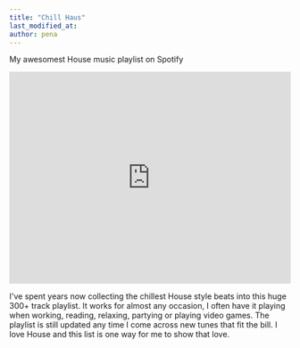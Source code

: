 ```yaml
---
title: "Chill Haus"
last_modified_at:
author: pena
---
```


My awesomest House music playlist on Spotify

<iframe src="https://open.spotify.com/embed/playlist/0Aw1UpkZxKuktlOBimjuHu" width="100%" height="380" frameBorder="0" allowtransparency="true" allow="encrypted-media"></iframe>

I've spent years now collecting the chillest House style beats into this huge 300+ track playlist. It works for almost any occasion, I often have it playing when working, reading, relaxing, partying or playing video games. The playlist is still updated any time I come across new tunes that fit the bill. I love House and this list is one way for me to show that love.
